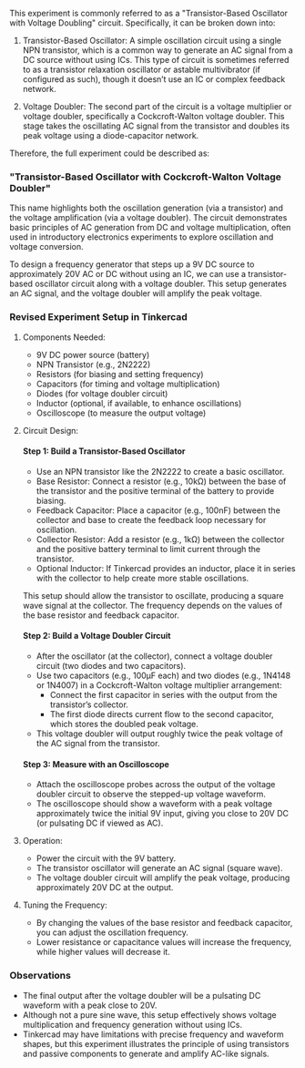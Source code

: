 This experiment is commonly referred to as a "Transistor-Based Oscillator with Voltage Doubling" circuit. Specifically, it can be broken down into:

1. Transistor-Based Oscillator: A simple oscillation circuit using a single NPN transistor, which is a common way to generate an AC signal from a DC source without using ICs. This type of circuit is sometimes referred to as a transistor relaxation oscillator or astable multivibrator (if configured as such), though it doesn’t use an IC or complex feedback network.

2. Voltage Doubler: The second part of the circuit is a voltage multiplier or voltage doubler, specifically a Cockcroft-Walton voltage doubler. This stage takes the oscillating AC signal from the transistor and doubles its peak voltage using a diode-capacitor network.

Therefore, the full experiment could be described as:

### "Transistor-Based Oscillator with Cockcroft-Walton Voltage Doubler"

This name highlights both the oscillation generation (via a transistor) and the voltage amplification (via a voltage doubler). The circuit demonstrates basic principles of AC generation from DC and voltage multiplication, often used in introductory electronics experiments to explore oscillation and voltage conversion.

To design a frequency generator that steps up a 9V DC source to approximately 20V AC or DC without using an IC, we can use a transistor-based oscillator circuit along with a voltage doubler. This setup generates an AC signal, and the voltage doubler will amplify the peak voltage.

### Revised Experiment Setup in Tinkercad

1. Components Needed:
   - 9V DC power source (battery)
   - NPN Transistor (e.g., 2N2222)
   - Resistors (for biasing and setting frequency)
   - Capacitors (for timing and voltage multiplication)
   - Diodes (for voltage doubler circuit)
   - Inductor (optional, if available, to enhance oscillations)
   - Oscilloscope (to measure the output voltage)

2. Circuit Design:

   #### Step 1: Build a Transistor-Based Oscillator
   
   - Use an NPN transistor like the 2N2222 to create a basic oscillator.
   - Base Resistor: Connect a resistor (e.g., 10kΩ) between the base of the transistor and the positive terminal of the battery to provide biasing.
   - Feedback Capacitor: Place a capacitor (e.g., 100nF) between the collector and base to create the feedback loop necessary for oscillation.
   - Collector Resistor: Add a resistor (e.g., 1kΩ) between the collector and the positive battery terminal to limit current through the transistor.
   - Optional Inductor: If Tinkercad provides an inductor, place it in series with the collector to help create more stable oscillations.

   This setup should allow the transistor to oscillate, producing a square wave signal at the collector. The frequency depends on the values of the base resistor and feedback capacitor.

   #### Step 2: Build a Voltage Doubler Circuit
   
   - After the oscillator (at the collector), connect a voltage doubler circuit (two diodes and two capacitors).
   - Use two capacitors (e.g., 100μF each) and two diodes (e.g., 1N4148 or 1N4007) in a Cockcroft-Walton voltage multiplier arrangement:
     - Connect the first capacitor in series with the output from the transistor’s collector.
     - The first diode directs current flow to the second capacitor, which stores the doubled peak voltage.
   - This voltage doubler will output roughly twice the peak voltage of the AC signal from the transistor.

   #### Step 3: Measure with an Oscilloscope
   
   - Attach the oscilloscope probes across the output of the voltage doubler circuit to observe the stepped-up voltage waveform.
   - The oscilloscope should show a waveform with a peak voltage approximately twice the initial 9V input, giving you close to 20V DC (or pulsating DC if viewed as AC).

3. Operation:
   - Power the circuit with the 9V battery.
   - The transistor oscillator will generate an AC signal (square wave).
   - The voltage doubler circuit will amplify the peak voltage, producing approximately 20V DC at the output.

4. Tuning the Frequency:
   - By changing the values of the base resistor and feedback capacitor, you can adjust the oscillation frequency.
   - Lower resistance or capacitance values will increase the frequency, while higher values will decrease it.

### Observations

- The final output after the voltage doubler will be a pulsating DC waveform with a peak close to 20V.
- Although not a pure sine wave, this setup effectively shows voltage multiplication and frequency generation without using ICs.
- Tinkercad may have limitations with precise frequency and waveform shapes, but this experiment illustrates the principle of using transistors and passive components to generate and amplify AC-like signals.
